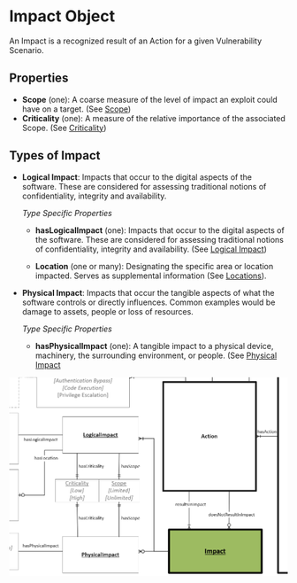 # Impact Object

An Impact is a recognized result of an Action for a given Vulnerability Scenario. 

## Properties
- **Scope** (one):  A coarse measure of the level of impact an exploit could have on a target. (See [Scope](../values/scope.md)) <br />
- **Criticality** (one): A measure of the relative importance of the associated Scope. (See [Criticality](../values/criticality.md)) <br />

## Types of Impact

- **Logical Impact**: Impacts that occur to the digital aspects of the software. These are considered for assessing traditional notions of confidentiality, integrity and availability.  <br />

    *Type Specific Properties*
  - **hasLogicalImpact** (one): Impacts that occur to the digital aspects of the software. These are considered for assessing traditional notions of confidentiality, integrity and availability. (See [Logical Impact](../values/logical-impact.md))  <br />

  - **Location** (one or many): Designating the specific area or location impacted. Serves as supplemental information (See [Locations](../values/location.md)). <br />
 

- **Physical Impact**: Impacts that occur the tangible aspects of what the software controls or directly influences. Common examples would be damage to assets, people or loss of resources. <br />

  *Type Specific Properties*
  - **hasPhysicalImpact** (one): A tangible impact to a physical device, machinery, the surrounding environment, or people. (See [Physical Impact](../values/physical-impact.md) <br />

![Impact Graph](../figures/graphsnippets/ImpactSnippet.png "Impact Graph")
